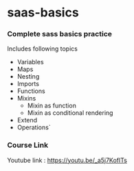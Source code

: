 # saas-basics

### Complete sass basics practice 

Includes following topics

- Variables
- Maps
- Nesting
- Imports
- Functions
- Mixins
  - Mixin as function
  -  Mixin as conditional rendering
- Extend
- Operations`

### Course Link
Youtube link : https://youtu.be/_a5j7KoflTs
